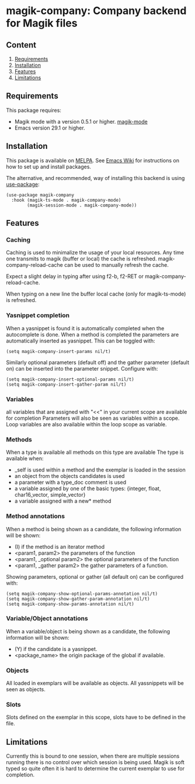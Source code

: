 # magik-company: Company backend for Magik files

## Content

1. [Requirements](#requirements)
2. [Installation](#installation)
3. [Features](#features)
4. [Limitations](#limitations)

## Requirements

This package requires:

- Magik mode with a version 0.5.1 or higher. [magik-mode](https://melpa.org/#/magik-mode)
- Emacs version 29.1 or higher.

## Installation

This package is available on [MELPA](https://melpa.org/).
See [Emacs Wiki](https://www.emacswiki.org/emacs/InstallingPackages) for instructions on how to set up and install packages.

The alternative, and recommended, way of installing this backend is using [use-package](https://github.com/jwiegley/use-package):

```emacs-lisp
(use-package magik-company
  :hook (magik-ts-mode . magik-company-mode)
        (magik-session-mode . magik-company-mode))
```

## Features

### Caching

Caching is used to minimalize the usage of your local resources.
Any time one transmits to magik (buffer or local) the cache is refreshed.
magik-company-reload-cache can be used to manually refresh the cache.

Expect a slight delay in typing after using f2-b, f2-RET or magik-company-reload-cache.

When typing on a new line the buffer local cache (only for magik-ts-mode) is refreshed.

### Yasnippet completion

When a yasnippet is found it is automatically completed when the autocomplete is done.
When a method is completed the parameters are automatically inserted as yasnippet.
This can be toggled with:

```emacs-lisp
(setq magik-company-insert-params nil/t)
```

Similarly optional parameters (default off) and the gather parameter (default on) can be inserted into the parameter snippet.
Configure with:

```emacs-lisp
(setq magik-company-insert-optional-params nil/t)
(setq magik-company-insert-gather-param nil/t)
```

### Variables

all variables that are assigned with "<<" in your current scope are available for completion
Parameters will also be seen as variables within a scope.
Loop variables are also available within the loop scope as variable.

### Methods

When a type is available all methods on this type are available
The type is available when:

- _self is used within a method and the exemplar is loaded in the session
- an object from the objects candidates is used
- a parameter with a type_doc comment is used
- a variable assigned by one of the basic types: {integer, float, char16_vector, simple_vector}
- a variable assigned with a new* method

### Method annotations

When a method is being shown as a candidate, the following information will be shown:

- (I) if the method is an iterator method
- <param1, param2> the parameters of the function
- <param1, _optional param2> the optional parameters of the function
- <param1, _gather param2> the gather parameters of a function.

Showing parameters, optional or gather (all default on) can be configured with:

```emacs-lisp
(setq magik-company-show-optional-params-annotation nil/t)
(setq magik-company-show-gather-param-annotation nil/t)
(setq magik-company-show-params-annotation nil/t)
```

### Variable/Object annotations

When a variable/object is being shown as a candidate, the following information will be shown:

- (Y) if the candidate is a yasnippet.
- <package_name> the origin package of the global if available.

### Objects

All loaded in exemplars will be available as objects.
All yassnippets will be seen as objects.

### Slots

Slots defined on the exemplar in this scope, slots have to be defined in the file.

## Limitations

Currently this is bound to one session, when there are multiple sessions running there is no control over which session is being used.
Magik is soft typed so quite often it is hard to determine the current exemplar to use for completion.
